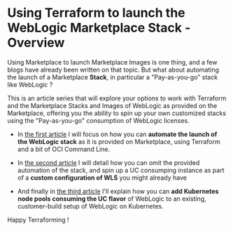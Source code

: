 # Using Terraform to launch the WebLogic Marketplace Stack - Overview

Using Marketplace to launch Marketplace Images is one thing, and a few blogs have already been written on that topic.  But what about automating the launch of a Marketplace **Stack**, in particular a "Pay-as-you-go" stack like WebLogic ?

This is an article series that will explore your options to work with Terraform and the Marketplace Stacks and Images of WebLogic as provided on the Marketplace, offering you the ability to spin up your own customized stacks using the "Pay-as-you-go" consumption of WebLogic licenses.

- In [the first article](Automated_wls_stack_launch.md) I will focus on how you can **automate the launch of the WebLogic stack** as it is provided on Marketplace, using Terraform and a bit of OCI Command Line.

- In [the second article](WebLogic_Pay-as-you-go_Image.md) I will detail how you can omit the provided automation of the stack, and spin up a UC consumping instance as part of a **custom configuration of WLS** you might already have
- And finally in [the third article](WebLogic_Pay-as-you-go_Nodepool.md) I'll explain how you can **add Kubernetes node pools consuming the UC flavor** of WebLogic to an existing, customer-build setup of WebLogic on Kubernetes.



Happy Terraforming !